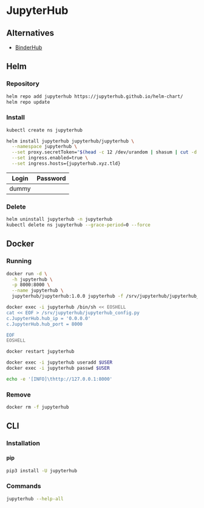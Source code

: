 # JupyterHub

## Alternatives

- [BinderHub](/binderhub.md)

## Helm

### Repository

```sh
helm repo add jupyterhub https://jupyterhub.github.io/helm-chart/
helm repo update
```

### Install

```sh
kubectl create ns jupyterhub
```

```sh
helm install jupyterhub jupyterhub/jupyterhub \
  --namespace jupyterhub \
  --set proxy.secretToken="$(head -c 12 /dev/urandom | shasum | cut -d ' ' -f 1)" \
  --set ingress.enabled=true \
  --set ingress.hosts={jupyterhub.xyz.tld}
```

| Login | Password |
| ----- | -------- |
| dummy |          |

### Delete

```sh
helm uninstall jupyterhub -n jupyterhub
kubectl delete ns jupyterhub --grace-period=0 --force
```

## Docker

### Running

```sh
docker run -d \
  -h jupyterhub \
  -p 8000:8000 \
  --name jupyterhub \
  jupyterhub/jupyterhub:1.0.0 jupyterhub -f /srv/jupyterhub/jupyterhub_config.py
```

```sh
docker exec -i jupyterhub /bin/sh << EOSHELL
cat << EOF > /srv/jupyterhub/jupyterhub_config.py
c.JupyterHub.hub_ip = '0.0.0.0'
c.JupyterHub.hub_port = 8000

EOF
EOSHELL
```

```sh
docker restart jupyterhub
```

```sh
docker exec -i jupyterhub useradd $USER
docker exec -i jupyterhub passwd $USER
```

```sh
echo -e '[INFO]\thttp://127.0.0.1:8000'
```

### Remove

```sh
docker rm -f jupyterhub
```

## CLI

### Installation

#### pip

```sh
pip3 install -U jupyterhub
```

### Commands

```sh
jupyterhub --help-all
```

